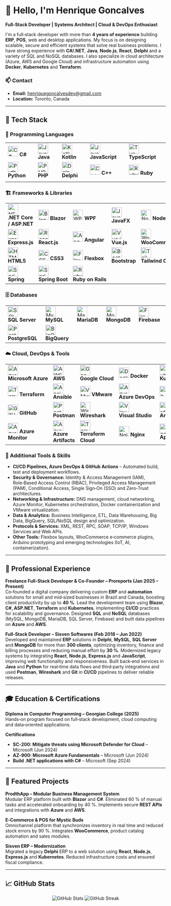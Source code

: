 # 👋 Hello, I'm Henrique Goncalves

**Full‑Stack Developer | Systems Architect | Cloud & DevOps Enthusiast**

I'm a full‑stack developer with more than **4 years of experience** building **ERP**, **POS**, web and desktop applications. My focus is on designing scalable, secure and efficient systems that solve real business problems. I have strong experience with **C#/.NET**, **Java**, **Node.js**, **React**, **Delphi** and a variety of SQL and NoSQL databases. I also specialize in cloud architecture (Azure, AWS and Google Cloud) and infrastructure automation using **Docker**, **Kubernetes** and **Terraform**.

### 📫 Contact

- **Email:** henriquegoncalvesdev@gmail.com  
- **Location:** Toronto, Canada

---

## 🚀 Tech Stack

### 🧰 Programming Languages

| | | | | |
|---|---|---|---|---|
| <img src="https://cdn.jsdelivr.net/npm/simple-icons@latest/icons/csharp.svg" width="32" alt="C#"/> **C#** | <img src="https://cdn.jsdelivr.net/npm/simple-icons@latest/icons/java.svg" width="32" alt="Java"/> **Java** | <img src="https://cdn.jsdelivr.net/npm/simple-icons@latest/icons/kotlin.svg" width="32" alt="Kotlin"/> **Kotlin** | <img src="https://cdn.jsdelivr.net/npm/simple-icons@latest/icons/javascript.svg" width="32" alt="JavaScript"/> **JavaScript** | <img src="https://cdn.jsdelivr.net/npm/simple-icons@latest/icons/typescript.svg" width="32" alt="TypeScript"/> **TypeScript** |
| <img src="https://cdn.jsdelivr.net/npm/simple-icons@latest/icons/python.svg" width="32" alt="Python"/> **Python** | <img src="https://cdn.jsdelivr.net/npm/simple-icons@latest/icons/php.svg" width="32" alt="PHP"/> **PHP** | <img src="https://cdn.jsdelivr.net/npm/simple-icons@latest/icons/delphi.svg" width="32" alt="Delphi"/> **Delphi** | <img src="https://cdn.jsdelivr.net/npm/simple-icons@latest/icons/cplusplus.svg" width="32" alt="C++"/> **C++** | <img src="https://cdn.jsdelivr.net/npm/simple-icons@latest/icons/ruby.svg" width="32" alt="Ruby"/> **Ruby** |
 |  |  |

### 🏗️ Frameworks & Libraries

| | | | | |
|---|---|---|---|---|
| <img src="https://cdn.jsdelivr.net/npm/simple-icons@latest/icons/dotnet.svg" width="32" alt=".NET"/> **.NET Core / ASP.NET** | <img src="https://cdn.jsdelivr.net/npm/simple-icons@latest/icons/blazor.svg" width="32" alt="Blazor"/> **Blazor** | <img src="https://cdn.jsdelivr.net/npm/simple-icons@latest/icons/wpf.svg" width="32" alt="WPF"/> **WPF** | <img src="https://cdn.jsdelivr.net/npm/simple-icons@latest/icons/javafx.svg" width="32" alt="JavaFX"/> **JavaFX** | <img src="https://cdn.jsdelivr.net/npm/simple-icons@latest/icons/nodedotjs.svg" width="32" alt="Node.js"/> **Node.js** |
| <img src="https://cdn.jsdelivr.net/npm/simple-icons@latest/icons/express.svg" width="32" alt="Express.js"/> **Express.js** | <img src="https://cdn.jsdelivr.net/npm/simple-icons@latest/icons/react.svg" width="32" alt="React"/> **React.js** | <img src="https://cdn.jsdelivr.net/npm/simple-icons@latest/icons/angular.svg" width="32" alt="Angular"/> **Angular** | <img src="https://cdn.jsdelivr.net/npm/simple-icons@latest/icons/vuedotjs.svg" width="32" alt="Vue.js"/> **Vue.js** | <img src="https://cdn.jsdelivr.net/npm/simple-icons@latest/icons/woocommerce.svg" width="32" alt="WooCommerce"/> **WooCommerce** |
| <img src="https://cdn.jsdelivr.net/npm/simple-icons@latest/icons/html5.svg" width="32" alt="HTML5"/> **HTML5** | <img src="https://cdn.jsdelivr.net/npm/simple-icons@latest/icons/css3.svg" width="32" alt="CSS3"/> **CSS3** | <img src="https://cdn.jsdelivr.net/npm/simple-icons@latest/icons/flexbox.svg" width="32" alt="Flexbox"/> **Flexbox** | <img src="https://cdn.jsdelivr.net/npm/simple-icons@latest/icons/bootstrap.svg" width="32" alt="Bootstrap"/> **Bootstrap** | <img src="https://cdn.jsdelivr.net/npm/simple-icons@latest/icons/tailwindcss.svg" width="32" alt="Tailwind CSS"/> **Tailwind CSS** |
| <img src="https://cdn.jsdelivr.net/npm/simple-icons@latest/icons/spring.svg" width="32" alt="Spring"/> **Spring** | <img src="https://cdn.jsdelivr.net/npm/simple-icons@latest/icons/springboot.svg" width="32" alt="Spring Boot"/> **Spring Boot** | <img src="https://cdn.jsdelivr.net/npm/simple-icons@latest/icons/rubyonrails.svg" width="32" alt="Ruby on Rails"/> **Ruby on Rails** |  |  |

### 🗄️ Databases

| | | | | |
|---|---|---|---|---|
| <img src="https://cdn.jsdelivr.net/npm/simple-icons@latest/icons/microsoftsqlserver.svg" width="32" alt="SQL Server"/> **SQL Server** | <img src="https://cdn.jsdelivr.net/npm/simple-icons@latest/icons/mysql.svg" width="32" alt="MySQL"/> **MySQL** | <img src="https://cdn.jsdelivr.net/npm/simple-icons@latest/icons/mariadb.svg" width="32" alt="MariaDB"/> **MariaDB** | <img src="https://cdn.jsdelivr.net/npm/simple-icons@latest/icons/mongodb.svg" width="32" alt="MongoDB"/> **MongoDB** | <img src="https://cdn.jsdelivr.net/npm/simple-icons@latest/icons/firebase.svg" width="32" alt="Firebase"/> **Firebase** |
| <img src="https://cdn.jsdelivr.net/npm/simple-icons@latest/icons/postgresql.svg" width="32" alt="PostgreSQL"/> **PostgreSQL** | <img src="https://cdn.jsdelivr.net/npm/simple-icons@latest/icons/googlebigquery.svg" width="32" alt="BigQuery"/> **BigQuery** |  |  |  |

### ☁️ Cloud, DevOps & Tools

| | | | | |
|---|---|---|---|---|
| <img src="https://cdn.jsdelivr.net/npm/simple-icons@latest/icons/microsoftazure.svg" width="32" alt="Azure"/> **Microsoft Azure** | <img src="https://cdn.jsdelivr.net/npm/simple-icons@latest/icons/amazonaws.svg" width="32" alt="AWS"/> **AWS** | <img src="https://cdn.jsdelivr.net/npm/simple-icons@latest/icons/googlecloud.svg" width="32" alt="Google Cloud"/> **Google Cloud** | <img src="https://cdn.jsdelivr.net/npm/simple-icons@latest/icons/docker.svg" width="32" alt="Docker"/> **Docker** | <img src="https://cdn.jsdelivr.net/npm/simple-icons@latest/icons/kubernetes.svg" width="32" alt="Kubernetes"/> **Kubernetes** |
| <img src="https://cdn.jsdelivr.net/npm/simple-icons@latest/icons/terraform.svg" width="32" alt="Terraform"/> **Terraform** | <img src="https://cdn.jsdelivr.net/npm/simple-icons@latest/icons/ansible.svg" width="32" alt="Ansible"/> **Ansible** | <img src="https://cdn.jsdelivr.net/npm/simple-icons@latest/icons/vmware.svg" width="32" alt="VMware"/> **VMware** | <img src="https://cdn.jsdelivr.net/npm/simple-icons@latest/icons/azuredevops.svg" width="32" alt="Azure DevOps"/> **Azure DevOps** | <img src="https://cdn.jsdelivr.net/npm/simple-icons@latest/icons/git.svg" width="32" alt="Git"/> **Git** |
| <img src="https://cdn.jsdelivr.net/npm/simple-icons@latest/icons/github.svg" width="32" alt="GitHub"/> **GitHub** | <img src="https://cdn.jsdelivr.net/npm/simple-icons@latest/icons/postman.svg" width="32" alt="Postman"/> **Postman** | <img src="https://cdn.jsdelivr.net/npm/simple-icons@latest/icons/wireshark.svg" width="32" alt="Wireshark"/> **Wireshark** | <img src="https://cdn.jsdelivr.net/npm/simple-icons@latest/icons/visualstudio.svg" width="32" alt="Visual Studio"/> **Visual Studio** | <img src="https://cdn.jsdelivr.net/npm/simple-icons@latest/icons/arduino.svg" width="32" alt="Arduino"/> **Arduino** |
| <img src="https://cdn.jsdelivr.net/npm/simple-icons@latest/icons/azuremonitor.svg" width="32" alt="Azure Monitor"/> **Azure Monitor** | <img src="https://cdn.jsdelivr.net/npm/simple-icons@latest/icons/azureartifacts.svg" width="32" alt="Azure Artifacts"/> **Azure Artifacts** | <img src="https://cdn.jsdelivr.net/npm/simple-icons@latest/icons/terraformcloud.svg" width="32" alt="Terraform Cloud"/> **Terraform Cloud** | <img src="https://cdn.jsdelivr.net/npm/simple-icons@latest/icons/nginx.svg" width="32" alt="Nginx"/> **Nginx** | <img src="https://cdn.jsdelivr.net/npm/simple-icons@latest/icons/apache.svg" width="32" alt="Apache"/> **Apache** |

### 🔧 Additional Tools & Skills

- **CI/CD Pipelines, Azure DevOps & GitHub Actions** – Automated build, test and deployment workflows.
- **Security & Governance:** Identity & Access Management (IAM), Role‑Based Access Control (RBAC), Privileged Access Management (PAM), Conditional Access, Single Sign‑On (SSO) and Zero‑Trust architectures.
- **Networking & Infrastructure:** DNS management, cloud networking, Azure Monitor, Kubernetes orchestration, Docker containerization and VMware virtualization.
- **Data & Analytics:** Business Intelligence, ETL, Data Warehousing, Big Data, BigQuery, SQL/NoSQL design and optimization.
- **Protocols & Services:** XML, REST, RPC, SOAP, TCP/IP, Windows Services and Web APIs.
- **Other Tools:** Flexbox layouts, WooCommerce e‑commerce plugins, Arduino prototyping and emerging technologies (IoT, AI, containerization).

---

## 💼 Professional Experience

**Freelance Full‑Stack Developer & Co‑Founder – Proreports (Jan 2025 – Present)**  
Co‑founded a digital company delivering custom **ERP** and **automation** solutions for small and mid‑sized businesses in Brazil and Canada, boosting client productivity by up to **40 %**. Lead the development team using **Blazor**, **C#, ASP.NET**, **Terraform** and **Kubernetes**, implementing **CI/CD** practices for scalability and governance. Designed **SQL** and **NoSQL** databases (MySQL, MongoDB, MariaDB, SQL Server, Firebase) and built data pipelines on **Azure** and **AWS**.

**Full‑Stack Developer – Sisven Softwares (Feb 2018 – Jun 2022)**  
Developed and maintained **ERP** solutions in **Delphi**, **MySQL**, **SQL Server** and **MongoDB** for more than **300 clients**, optimizing inventory, finance and billing processes and reducing manual effort by **30 %**. Modernized legacy systems by integrating **React**, **Node.js**, **Express.js** and **JavaScript**, improving web functionality and responsiveness. Built back‑end services in **Java** and **Python** for real‑time data flows and third‑party integrations and used **Postman**, **Wireshark** and **Git** in **CI/CD** pipelines to deliver reliable releases.

---

## 🎓 Education & Certifications

**Diploma in Computer Programming – Georgian College (2025)**  
Hands‑on program focused on full‑stack development, cloud computing and data‑oriented applications.

**Certifications**  
- **SC‑200: Mitigate threats using Microsoft Defender for Cloud** – Microsoft (Jun 2024)  
- **AZ‑900: Microsoft Azure Fundamentals** – Microsoft (Jun 2024)  
- **Build .NET applications with C#** – Microsoft (Sep 2024)  

---

## 🌱 Featured Projects

**ProdthApp – Modular Business Management System**  
Modular ERP platform built with **Blazor** and **C#**. Eliminated 60 % of manual tasks and accelerated onboarding by 40 %. Implements secure **REST APIs** and integrations with **Azure** and **AWS**.

**E‑Commerce & POS for Mystic Buds**  
Omnichannel platform that synchronizes inventory in real time and reduced stock errors by 90 %. Integrates **WooCommerce**, product catalog automation and sales modules.

**Sisven ERP – Modernization**  
Migrated a legacy **Delphi** ERP to a web solution using **React**, **Node.js**, **Express.js** and **Kubernetes**. Reduced infrastructure costs and ensured fiscal compliance.

---

## 📈 GitHub Stats

<p align="center">
  <img src="https://github-readme-stats.vercel.app/api?username=henriquegoncalvesdevE&show_icons=true&theme=transparent" alt="GitHub Stats" />
  <img src="https://github-readme-streak-stats.herokuapp.com/?user=henriquegoncalvesdev&theme=transparent" alt="GitHub Streak" />
</p>
